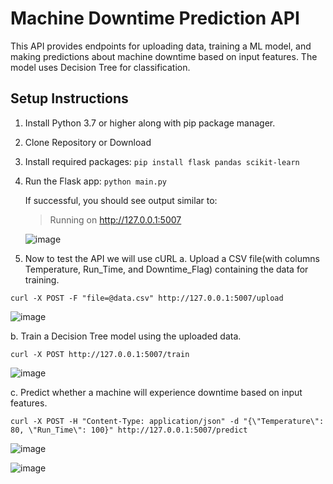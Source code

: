 # Machine Downtime Prediction API
This API provides endpoints for uploading data, training a ML model, and making predictions about machine downtime based on input features. The model uses Decision Tree for classification.
## Setup Instructions
1. Install Python 3.7 or higher along with pip package manager.
2. Clone Repository or Download
3. Install required packages:
   ```pip install flask pandas scikit-learn```
4. Run the Flask app:
   ```python main.py```
   
   If successful, you should see output similar to:
   > Running on http://127.0.0.1:5007
   
   ![image](https://github.com/user-attachments/assets/64601dee-9814-4d94-bba9-d74758d56746)

5.  Now to test the API we will use cURL
   a. Upload a CSV file(with columns Temperature, Run_Time, and Downtime_Flag) containing the data for training.

   ```curl -X POST -F "file=@data.csv" http://127.0.0.1:5007/upload```

  ![image](https://github.com/user-attachments/assets/ab77e404-6127-4a5e-aff0-8ac026d1a396)
  
  b. Train a Decision Tree model using the uploaded data.
  
  ```curl -X POST http://127.0.0.1:5007/train```
  
  ![image](https://github.com/user-attachments/assets/9bdfd672-2017-4a82-baf9-1a9cae465821)

  c. Predict whether a machine will experience downtime based on input features.
  
  ```curl -X POST -H "Content-Type: application/json" -d "{\"Temperature\": 80, \"Run_Time\": 100}" http://127.0.0.1:5007/predict```
  
  ![image](https://github.com/user-attachments/assets/1a1e2e3f-9ca8-4330-a5c4-8396ca8ab8b8)

  ![image](https://github.com/user-attachments/assets/2f3eb6ae-4e9d-41ce-ac1c-d88f8b59a7a4)


